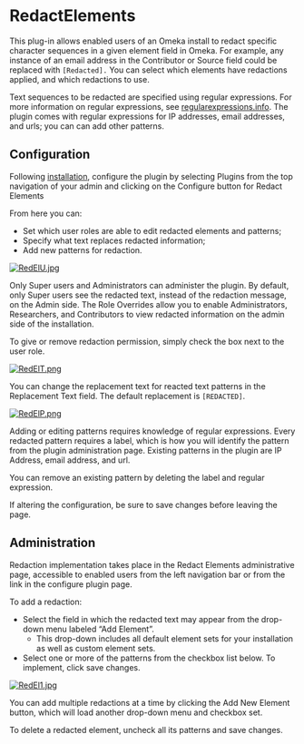 RedactElements
======================

This plug-in allows enabled users of an Omeka install to redact specific character sequences in a given element field in Omeka. For example, any instance of an email address in the Contributor or Source field could be replaced with `[Redacted].` You can select which elements have
redactions applied, and which redactions to use.

Text sequences to be redacted are specified using regular expressions. For more information on regular expressions, see
[regularexpressions.info](http://www.regular-expressions.info). The plugin comes with regular expressions for IP addresses, email addresses, and urls; you can can add other patterns.

Configuration
---------------------------------------------------

Following [installation](../Managing_Plugins_2.0.md),
configure the plugin by selecting Plugins from the top navigation of your admin and clicking on the Configure button for Redact Elements 

From here you can:

-   Set which user roles are able to edit redacted elements and patterns;
-   Specify what text replaces redacted information;
-   Add new patterns for redaction.

[![RedElU.jpg](https://omeka.org/c/images/a/a6/RedElU.jpg)](https://omeka.org/codex/File:RedElU.jpg)

Only Super users and Administrators can administer the plugin. By default, only Super users see the redacted text, instead of the redaction message, on the Admin side. The Role Overrides allow you to enable Administrators, Researchers, and Contributors to view redacted information on the admin side of the installation.

To give or remove redaction permission, simply check the box next to the user role.

[![RedElT.png](https://omeka.org/c/images/2/23/RedElT.png)](https://omeka.org/codex/File:RedElT.png)

You can change the replacement text for reacted text patterns in the Replacement Text field. The default replacement is `[REDACTED]`.

[![RedElP.png](https://omeka.org/c/images/4/4a/RedElP.png)](https://omeka.org/codex/File:RedElP.png)

Adding or editing patterns requires knowledge of regular expressions. Every redacted pattern requires a label, which is how you will identify the pattern from the plugin administration page. Existing patterns in the plugin are IP Address, email address, and url.

You can remove an existing pattern by deleting the label and regular expression.

If altering the configuration, be sure to save changes before leaving the page.

Administration
-------------------------------------------------------

Redaction implementation takes place in the Redact Elements
administrative page, accessible to enabled users from the left
navigation bar or from the link in the configure plugin page.

To add a redaction:

-   Select the field in which the redacted text may appear from the drop-down menu labeled “Add Element”.
    - This drop-down includes all default element sets for your installation as well as custom element sets.
-   Select one or more of the patterns from the checkbox list below. To implement, click save changes.

[![RedEl1.jpg](https://omeka.org/c/images/a/ae/RedEl1.jpg)](https://omeka.org/codex/File:RedEl1.jpg)

You can add multiple redactions at a time by clicking the Add New Element button, which will load another drop-down menu and checkbox set.

To delete a redacted element, uncheck all its patterns and save changes.